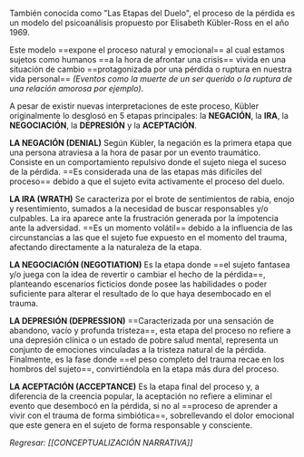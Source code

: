 También conocida como "Las Etapas del Duelo", el proceso de la pérdida es un modelo del psicoanálisis propuesto por Elisabeth Kübler-Ross en el año 1969.

Este modelo ==expone el proceso natural y emocional== al cual estamos sujetos como humanos ==a la hora de afrontar una crisis== vivida en una situación de cambio ==protagonizada por una pérdida o ruptura en nuestra vida personal== *(Eventos como la muerte de un ser querido o la ruptura de una relación amorosa por ejemplo)*.

A pesar de existir nuevas interpretaciones de este proceso, Kübler originalmente lo desglosó en 5 etapas principales: la **NEGACIÓN**, la **IRA**, la **NEGOCIACIÓN**, la **DEPRESIÓN** y la **ACEPTACIÓN**.

**LA NEGACIÓN (DENIAL)**
Según Kübler, la negación es la primera etapa que una persona atraviesa a la hora de pasar por un evento traumático. Consiste en un comportamiento repulsivo donde el sujeto niega el suceso de la pérdida. ==Es considerada una de las etapas más difíciles del proceso== debido a que el sujeto evita activamente el proceso del duelo.

**LA IRA (WRATH)**
Se caracteriza por el brote de sentimientos de rabia, enojo y resentimiento, sumados a la necesidad de buscar responsables y/o culpables. La ira aparece ante la frustración generada por la impotencia ante la adversidad. ==Es un momento volátil== debido a la influencia de las circunstancias a las que el sujeto fue expuesto en el momento del trauma, afectando directamente a la naturaleza de la etapa.

**LA NEGOCIACIÓN (NEGOTIATION)**
Es la etapa donde ==el sujeto fantasea y/o juega con la idea de revertir o cambiar el hecho de la pérdida==, planteando escenarios ficticios donde posee las habilidades o poder suficiente para alterar el resultado de lo que haya desembocado en el trauma.

**LA DEPRESIÓN (DEPRESSION)**
==Caracterizada por una sensación de abandono, vacío y profunda tristeza==, esta etapa del proceso no refiere a una depresión clínica o un estado de pobre salud mental, representa un conjunto de emociones vinculadas a la tristeza natural de la pérdida. Finalmente, es la fase donde ==el peso completo del trauma recae en los hombros del sujeto==, convirtiéndola en la etapa más dura del proceso.

**LA ACEPTACIÓN (ACCEPTANCE)**
Es la etapa final del proceso y, a diferencia de la creencia popular, la aceptación no refiere a eliminar el evento que desembocó en la pérdida, si no al ==proceso de aprender a vivir con el trauma de forma simbiótica==, sobrellevando el dolor emocional que este genera en el sujeto de forma responsable y consciente.

*Regresar: [[CONCEPTUALIZACIÓN NARRATIVA]]*
